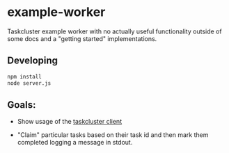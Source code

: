 example-worker
==============

Taskcluster example worker with no actually useful functionality outside of some docs and a "getting started" implementations.

## Developing

```sh
npm install
node server.js
```


## Goals:

  - Show usage of the [taskcluster client](https://github.com/taskcluster/taskcluster-client)

  - "Claim" particular tasks based on their task id and then mark them
    completed logging a message in stdout.
